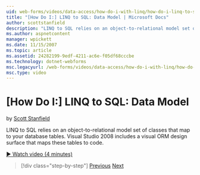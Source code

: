 ```yaml
---
uid: web-forms/videos/data-access/how-do-i-with-linq/how-do-i-linq-to-sql-data-model
title: "[How Do I:] LINQ to SQL: Data Model | Microsoft Docs"
author: scottstanfield
description: "LINQ to SQL relies on an object-to-relational model set of classes that map to your database tables. Visual Studio 2008 includes a visual ORM design surface..."
ms.author: aspnetcontent
manager: wpickett
ms.date: 11/15/2007
ms.topic: article
ms.assetid: 24282199-9edf-4211-ac6e-f05df68cccbe
ms.technology: dotnet-webforms
msc.legacyurl: /web-forms/videos/data-access/how-do-i-with-linq/how-do-i-linq-to-sql-data-model
msc.type: video
---
```

[How Do I:] LINQ to SQL: Data Model
====================
by [Scott Stanfield](https://github.com/scottstanfield)

LINQ to SQL relies on an object-to-relational model set of classes that map to your database tables. Visual Studio 2008 includes a visual ORM design surface that maps these tables to code.

[&#9654; Watch video (4 minutes)](https://channel9.msdn.com/Blogs/ASP-NET-Site-Videos/how-do-i-linq-to-sql-data-model)

> [!div class="step-by-step"]
> [Previous](how-do-i-linq-to-sql-overview.md)
> [Next](how-do-i-linq-to-sql-querying-the-database.md)

